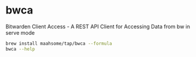 # bwca

Bitwarden Client Access - A REST API Client for Accessing Data from bw in serve mode


```bash
brew install maahsome/tap/bwca --formula
bwca --help
```
